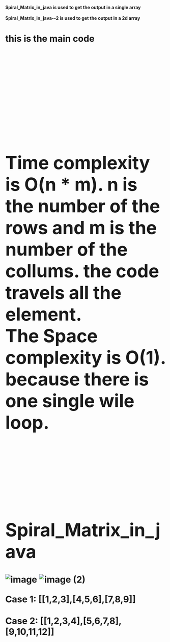 <b>Spiral_Matrix_in_java<b> is used to get the output in a single array
<br>
  <br>
<b>Spiral_Matrix_in_java--2<b> is used to get the output in a 2d array <h1> this is the main code<h1>
  <br><br><br>

Time complexity is O(n * m). n is the number of the rows and m is the number of the collums. the code travels all the element.
<br>
The Space complexity is O(1). because there is one single wile loop.

<br>
<br>


# Spiral_Matrix_in_java
![image](https://user-images.githubusercontent.com/84063889/215672952-9bdd9c55-1422-4819-ac6c-749e1cb9d431.png)
![image (2)](https://user-images.githubusercontent.com/84063889/215673021-27af86dc-5abd-4183-8d8a-93c8032ecefe.png)


Case 1: [[1,2,3],[4,5,6],[7,8,9]]
<br>
<br>
Case 2: [[1,2,3,4],[5,6,7,8],[9,10,11,12]]

